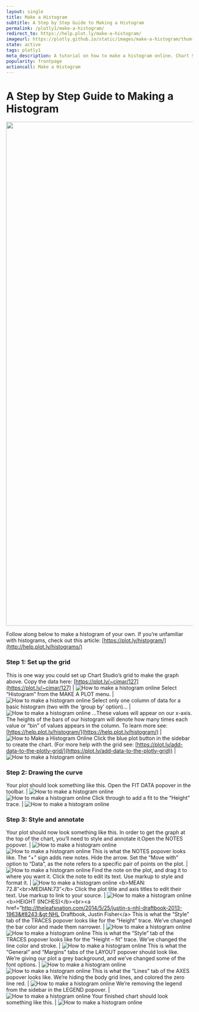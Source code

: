 ```yaml
---
layout: single
title: Make a Histogram
subtitle: A Step by Step Guide to Making a Histogram
permalink: /plotly1/make-a-histogram/
redirect_to: https://help.plot.ly/make-a-histogram/
imageurl: https://plotly.github.io/static/images/make-a-histogram/thum-make-a-histogram.png
state: active
tags: plotly1
meta_description: A tutorial on how to make a histogram online. Chart Studio is the easiest and fastest way to make and share graphs online.
popularity: frontpage
actioncall: Make a Histogram
---
```


# A Step by Step Guide to Making a Histogram

<div>
    <a href="https://plot.ly/~cimar/214/" target="_blank" title="&lt;b&gt;2013 NHL PLAYER HEIGHT&lt;/b&gt;" style="display: block; text-align: center;"><img src="https://plot.ly/~cimar/214.png" alt="&lt;b&gt;2013 NHL PLAYER HEIGHT&lt;/b&gt;" style="max-width: 100%;width: 1360px;"  width="1360" onerror="this.onerror=null;this.src='https://plot.ly/404.png';"></a>
    <script data-plotly="cimar:214" src="https://plot.ly/embed.js" async></script>
</div>

Follow along below to make a histogram of your own. If you’re unfamiliar with histograms, check out this article: [https://plot.ly/histogram/](http://help.plot.ly/histograms/)

### Step 1: Set up the grid

This is one way you could set up Chart Studio’s grid to make the graph above.  Copy the data here: [https://plot.ly/~cimar/127](https://plot.ly/~cimar/127) | ![How to make a histogram online](https://plotly.github.io/static/images/make-a-histogram/image01.png)
Select “Histogram” from the MAKE A PLOT menu. | ![How to make a histogram online](https://plotly.github.io/static/images/make-a-histogram/image18.png)
Select only one column of data for a basic histogram (two with the ‘group by’ option)… | ![How to make a histogram online](https://plotly.github.io/static/images/make-a-histogram/image05.png)
&#8230;These values will appear on our x-axis.  The heights of the bars of our histogram will denote how many times each value or “bin” of values appears in the column. To learn more see: [https://help.plot.ly/histogram/](https://help.plot.ly/histogram/) | ![How to Make a Histogram Online](https://plotly.github.io/static/images/make-a-histogram/image15.gif)
Click the blue plot button in the sidebar to create the chart.  (For more help with the grid see: [https://plot.ly/add-data-to-the-plotly-grid/](https://plot.ly/add-data-to-the-plotly-grid)) | ![How to make a histogram online](https://plotly.github.io/static/images/make-a-histogram/image21.png)

### Step 2: Drawing the curve

Your plot should look something like this.  Open the FIT DATA popover in the toolbar. |  ![How to make a histogram online](https://plotly.github.io/static/images/make-a-histogram/image20.png) ![How to make a histogram online](https://plotly.github.io/static/images/make-a-histogram/image27.png)
Click through to add a fit to the “Height” trace. |  ![How to make a histogram online](https://plotly.github.io/static/images/make-a-histogram/image26.png)

### Step 3: Style and annotate

Your plot should now look something like this. In order to get the graph at the top of the chart, you’ll need to style and annotate it.Open the NOTES popover. |  ![How to make a histogram online](https://plotly.github.io/static/images/make-a-histogram/image03.png) ![How to make a histogram online](https://plotly.github.io/static/images/make-a-histogram/image22.png)
This is what the NOTES popover looks like. The “+” sign adds new notes. Hide the arrow. Set the “Move with” option to “Data”, as the note refers to a specific pair of points on the plot. | ![How to make a histogram online](https://plotly.github.io/static/images/make-a-histogram/image24.png)
Find the note on the plot, and drag it to where you want it. Click the note to edit its text. Use markup to style and format it. | ![How to make a histogram online](https://plotly.github.io/static/images/make-a-histogram/image17.png)  &lt;b&gt;MEAN: 72.8&#8243;&lt;br&gt;MEDIAN:73&#8243;&lt;/b&gt;
Click the plot title and axis titles to edit their text. Use markup to link to your source. |  ![How to make a histogram online](https://plotly.github.io/static/images/make-a-histogram/image00.png) &lt;b&gt;HEIGHT (INCHES)&lt;/b&gt;&lt;br&gt;&lt;a href=&#8221;http://theleafsnation.com/2014/5/25/justin-s-nhl-draftbook-2013-1963&#8243;&gt;NHL Draftbook, Justin Fisher&lt;/a&gt;
This is what the “Style” tab of the TRACES popover looks like for the “Height” trace. We’ve changed the bar color and made them narrower. | ![How to make a histogram online](https://plotly.github.io/static/images/make-a-histogram/image13.png) ![How to make a histogram online](https://plotly.github.io/static/images/make-a-histogram/image26.png)
This is what the “Style” tab of the TRACES popover looks like for the “Height &#8211; fit” trace. We’ve changed the line color and stroke. | ![How to make a histogram online](https://plotly.github.io/static/images/make-a-histogram/image07.png)
This is what the “General” and “Margins” tabs of the LAYOUT popover should look like. We’re giving our plot a grey background, and we’ve changed some of the font options. |  ![How to make a histogram online](https://plotly.github.io/static/images/make-a-histogram/image23.png) ![How to make a histogram online](https://plotly.github.io/static/images/make-a-histogram/image02.png)
This is what the “Lines” tab of the AXES popover looks like. We’re hiding the body grid lines, and colored the zero line red. |  ![How to make a histogram online](https://plotly.github.io/static/images/make-a-histogram/image19.png)
We’re removing the legend from the sidebar in the LEGEND popover. |  ![How to make a histogram online](https://plotly.github.io/static/images/make-a-histogram/image12.png)
Your finished chart should look something like this. |  ![How to make a histogram online](https://plotly.github.io/static/images/make-a-histogram/image08.png)
